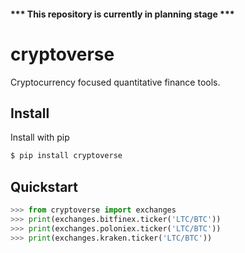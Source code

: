 #### *** This repository is currently in planning stage ***

# cryptoverse
Cryptocurrency focused quantitative finance tools.


## Install

Install with pip
```bash
$ pip install cryptoverse
```

## Quickstart
```python
>>> from cryptoverse import exchanges
>>> print(exchanges.bitfinex.ticker('LTC/BTC'))
>>> print(exchanges.poloniex.ticker('LTC/BTC'))
>>> print(exchanges.kraken.ticker('LTC/BTC'))
```
